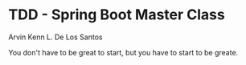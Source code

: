 # TDD - Spring Boot Master Class

Arvin Kenn L. De Los Santos


You don't have to be great to start, but you have to start to be greate.